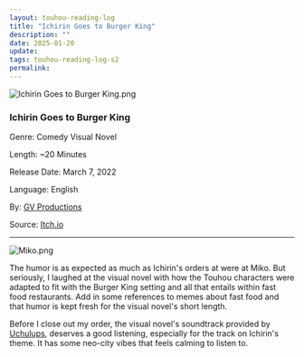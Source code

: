 ```yaml
---
layout: touhou-reading-log
title: "Ichirin Goes to Burger King"
description: ""
date: 2025-01-20
update: 
tags: touhou-reading-log-s2
permalink:
---
```

![Ichirin Goes to Burger King.png](/images/indexes-extras/touhou-reading-log/S2/01/cover.png)

### Ichirin Goes to Burger King
Genre: Comedy Visual Novel

Length: ~20 Minutes

Release Date: March 7, 2022

Language: English

By: [GV Productions](https://gv-productions.itch.io/)

Source: [Itch.io](https://gv-productions.itch.io/ichirin-goes-to-burger-king)
- - -

![Miko.png](/images/indexes-extras/touhou-reading-log/S2/01/Miko.png)

The humor is as expected as much as Ichirin's orders at were at Miko. But seriously, I laughed at the visual novel with how the Touhou characters were adapted to fit with the Burger King setting and all that entails within fast food restaurants. Add in some references to memes about fast food and that humor is kept fresh for the visual novel's short length.

Before I close out my order, the visual novel's soundtrack provided by [Uchulups](https://youtube.com/playlist?list=PLkK2kI-oVcg8uplAgKuEiKBvV86f5s5ge&si=dpgNRmWOfUVBgZW2), deserves a good listening, especially for the track on Ichirin's theme. It has some neo-city vibes that feels calming to listen to.